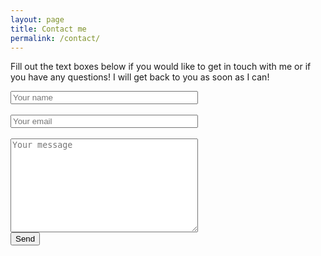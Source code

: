 ```yaml
---
layout: page
title: Contact me
permalink: /contact/
---
```



Fill out the text boxes below if you would like to get in touch with me or if you have any questions! I will get back to you as soon as I can! 

<form id="contactform" method="POST">
    <input type="text" name="name" placeholder="Your name" style="width:300px;">
	<br> <br>
    <input type="email" name="_replyto" placeholder="Your email" style="width:300px;">
	<input type="hidden" name="_subject" value="Website contact" />
	<br> <br>
    <textarea style="width:300px; height:150px;" name="message" placeholder="Your message"></textarea>
	<input type="text" name="_gotcha" style="display:none" />
	<br>
    <input type="submit" value="Send">
	<input type="hidden" name="_next" value="//www.spence.io/thanks" />
</form>
<script>
    var contactform =  document.getElementById('contactform');
    contactform.setAttribute('action', '//formspree.io/' + 'Spencer.R.Wood' + '@' + 'gmail' + '.' + 'com');
</script>

